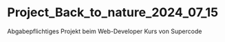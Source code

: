 # Project_Back_to_nature_2024_07_15
 Abgabepflichtiges Projekt beim Web-Developer Kurs von Supercode
